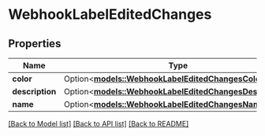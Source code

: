 # WebhookLabelEditedChanges

## Properties

Name | Type | Description | Notes
------------ | ------------- | ------------- | -------------
**color** | Option<[**models::WebhookLabelEditedChangesColor**](webhook_label_edited_changes_color.md)> |  | [optional]
**description** | Option<[**models::WebhookLabelEditedChangesDescription**](webhook_label_edited_changes_description.md)> |  | [optional]
**name** | Option<[**models::WebhookLabelEditedChangesName**](webhook_label_edited_changes_name.md)> |  | [optional]

[[Back to Model list]](../README.md#documentation-for-models) [[Back to API list]](../README.md#documentation-for-api-endpoints) [[Back to README]](../README.md)


